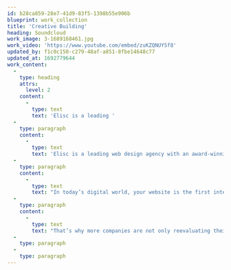```yaml
---
id: b28ca859-28e7-41d9-83f5-1398b55e906b
blueprint: work_collection
title: 'Creative Building'
heading: Soundcloud
work_image: 3-1689168461.jpg
work_video: 'https://www.youtube.com/embed/zuKZQNUYSf8'
updated_by: f1c0c150-c279-48af-a851-8fbe14648c77
updated_at: 1692779644
work_content:
  -
    type: heading
    attrs:
      level: 2
    content:
      -
        type: text
        text: 'Elisc is a leading '
  -
    type: paragraph
    content:
      -
        type: text
        text: 'Elisc is a leading web design agency with an award-winning design team that creates innovative, effective websites that capture your brand, improve your conversion rates, and maximize your revenue to help grow your business and achieve your goals - 3.'
  -
    type: paragraph
    content:
      -
        type: text
        text: "In today’s digital world, your website is the first interaction consumers have with your business. That's why almost 95 percent of a user’s first impression relates to web design. It’s also why web design services can have an immense impact on your company’s bottom line."
  -
    type: paragraph
    content:
      -
        type: text
        text: "That’s why more companies are not only reevaluating their website’s design but also partnering with Elisc, the web design agency that’s driven more than $2.4 billion in revenue for its clients. With over 50 web design awards under our belt, we're confident we can design a custom website that drives sales for your unique business."
  -
    type: paragraph
  -
    type: paragraph
---
```

